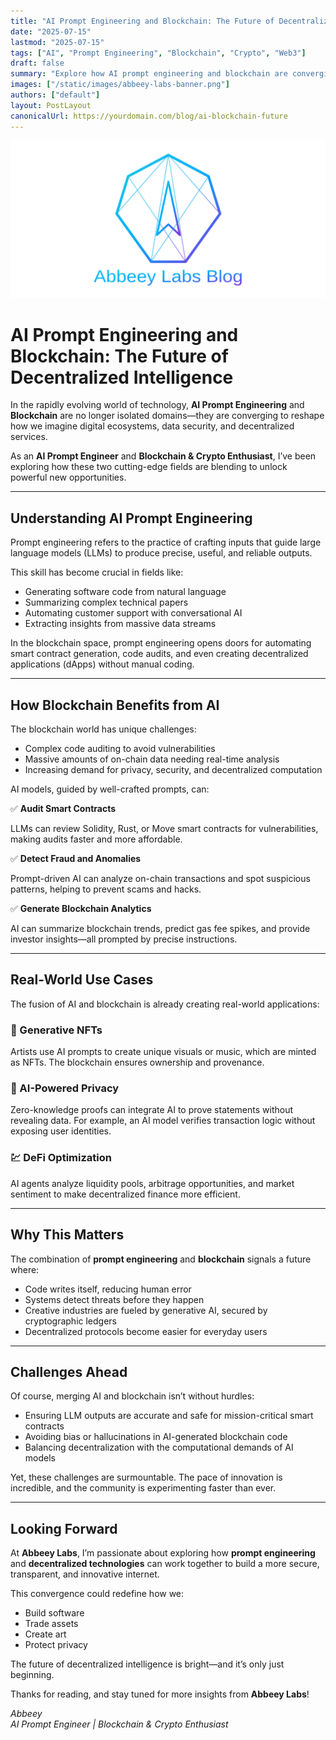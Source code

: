 ```yaml
---
title: "AI Prompt Engineering and Blockchain: The Future of Decentralized Intelligence"
date: "2025-07-15"
lastmod: "2025-07-15"
tags: ["AI", "Prompt Engineering", "Blockchain", "Crypto", "Web3"]
draft: false
summary: "Explore how AI prompt engineering and blockchain are converging to redefine automation, security, and digital trust. Insights from Abbeey Labs on the synergy powering the decentralized future."
images: ["/static/images/abbeey-labs-banner.png"]
authors: ["default"]
layout: PostLayout
canonicalUrl: https://yourdomain.com/blog/ai-blockchain-future
---
```


![Abbeey Labs Banner](public/static/images/twitter-card.png)

# AI Prompt Engineering and Blockchain: The Future of Decentralized Intelligence

In the rapidly evolving world of technology, **AI Prompt Engineering** and **Blockchain** are no longer isolated domains—they are converging to reshape how we imagine digital ecosystems, data security, and decentralized services.

As an **AI Prompt Engineer** and **Blockchain & Crypto Enthusiast**, I’ve been exploring how these two cutting-edge fields are blending to unlock powerful new opportunities.

---

## Understanding AI Prompt Engineering

Prompt engineering refers to the practice of crafting inputs that guide large language models (LLMs) to produce precise, useful, and reliable outputs.

This skill has become crucial in fields like:

- Generating software code from natural language
- Summarizing complex technical papers
- Automating customer support with conversational AI
- Extracting insights from massive data streams

In the blockchain space, prompt engineering opens doors for automating smart contract generation, code audits, and even creating decentralized applications (dApps) without manual coding.

---

## How Blockchain Benefits from AI

The blockchain world has unique challenges:

- Complex code auditing to avoid vulnerabilities
- Massive amounts of on-chain data needing real-time analysis
- Increasing demand for privacy, security, and decentralized computation

AI models, guided by well-crafted prompts, can:

✅ **Audit Smart Contracts**

LLMs can review Solidity, Rust, or Move smart contracts for vulnerabilities, making audits faster and more affordable.

✅ **Detect Fraud and Anomalies**

Prompt-driven AI can analyze on-chain transactions and spot suspicious patterns, helping to prevent scams and hacks.

✅ **Generate Blockchain Analytics**

AI can summarize blockchain trends, predict gas fee spikes, and provide investor insights—all prompted by precise instructions.

---

## Real-World Use Cases

The fusion of AI and blockchain is already creating real-world applications:

### 🎨 Generative NFTs

Artists use AI prompts to create unique visuals or music, which are minted as NFTs. The blockchain ensures ownership and provenance.

### 🔐 AI-Powered Privacy

Zero-knowledge proofs can integrate AI to prove statements without revealing data. For example, an AI model verifies transaction logic without exposing user identities.

### 💹 DeFi Optimization

AI agents analyze liquidity pools, arbitrage opportunities, and market sentiment to make decentralized finance more efficient.

---

## Why This Matters

The combination of **prompt engineering** and **blockchain** signals a future where:

- Code writes itself, reducing human error
- Systems detect threats before they happen
- Creative industries are fueled by generative AI, secured by cryptographic ledgers
- Decentralized protocols become easier for everyday users

---

## Challenges Ahead

Of course, merging AI and blockchain isn’t without hurdles:

- Ensuring LLM outputs are accurate and safe for mission-critical smart contracts
- Avoiding bias or hallucinations in AI-generated blockchain code
- Balancing decentralization with the computational demands of AI models

Yet, these challenges are surmountable. The pace of innovation is incredible, and the community is experimenting faster than ever.

---

## Looking Forward

At **Abbeey Labs**, I’m passionate about exploring how **prompt engineering** and **decentralized technologies** can work together to build a more secure, transparent, and innovative internet.

This convergence could redefine how we:

- Build software
- Trade assets
- Create art
- Protect privacy

The future of decentralized intelligence is bright—and it’s only just beginning.

Thanks for reading, and stay tuned for more insights from **Abbeey Labs**!

*Abbeey  
AI Prompt Engineer | Blockchain & Crypto Enthusiast*
